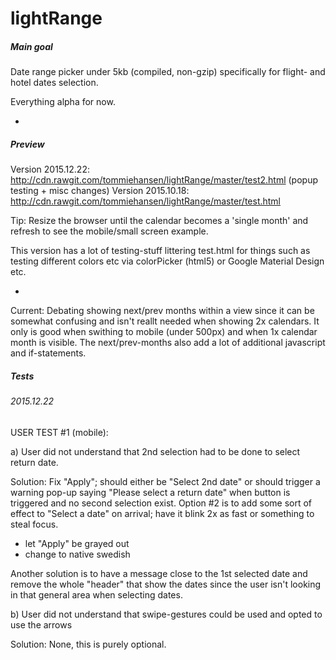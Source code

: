 # lightRange
##### Main goal
Date range picker under 5kb (compiled, non-gzip) specifically for flight- and hotel dates selection.

Everything alpha for now.

-

##### Preview
Version 2015.12.22: http://cdn.rawgit.com/tommiehansen/lightRange/master/test2.html (popup testing + misc changes)
Version 2015.10.18: http://cdn.rawgit.com/tommiehansen/lightRange/master/test.html

Tip: Resize the browser until the calendar becomes a 'single month' and refresh to see the mobile/small screen example.

This version has a lot of testing-stuff littering test.html for things such as testing different colors etc via colorPicker (html5) or Google Material Design etc.


-

Current:
Debating showing next/prev months within a view since it can be somewhat confusing and isn't reallt needed when showing 2x calendars. It only is good when swithing to mobile (under 500px) and when 1x calendar month is visible. The next/prev-months also add a lot of additional javascript and if-statements.

##### Tests


###### 2015.12.22
USER TEST #1 (mobile):

a) User did not understand that 2nd selection had to be done to select return date.

Solution:
Fix "Apply"; should either be "Select 2nd date" or should trigger a warning pop-up saying "Please select a return date" when button is triggered and no second selection exist.
Option #2 is to add some sort of effect to "Select a date" on arrival; have it blink 2x as fast or something to steal focus.
+ let "Apply" be grayed out
+ change to native swedish

Another solution is to have a message close to the 1st selected date and remove the whole "header" that show the dates since the user isn't looking in that general area when selecting dates.

b) User did not understand that swipe-gestures could be used and opted to use the arrows

Solution: None, this is purely optional.
